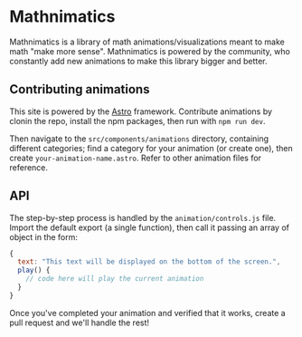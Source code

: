 # Mathnimatics
Mathnimatics is a library of math animations/visualizations meant to make math "make more sense". Mathnimatics is powered by the community, who constantly add new animations to make this library bigger and better.

## Contributing animations
This site is powered by the [Astro](https://astro.build) framework. Contribute animations by clonin the repo, install the npm packages, then run with `npm run dev`.

Then navigate to the `src/components/animations` directory, containing different categories; find a category for your animation (or create one), then create `your-animation-name.astro`. Refer to other animation files for reference.

## API
The step-by-step process is handled by the `animation/controls.js` file. Import the default export (a single function), then call it passing an array of object in the form:
```js
{
  text: "This text will be displayed on the bottom of the screen.",
  play() {
    // code here will play the current animation
  }
}
```
Once you've completed your animation and verified that it works, create a pull request and we'll handle the rest!
